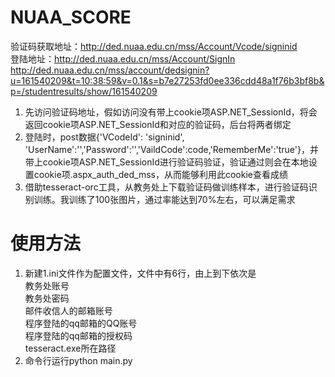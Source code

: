 # NUAA_SCORE
验证码获取地址：http://ded.nuaa.edu.cn/mss/Account/Vcode/signinid  
登陆地址：http://ded.nuaa.edu.cn/mss/Account/SignIn
http://ded.nuaa.edu.cn/mss/account/dedsignin?u=161540209&t=10:38:59&v=0.1&s=b7e27253fd0ee336cdd48a1f76b3bf8b&p=/studentresults/show/161540209

1. 先访问验证码地址，假如访问没有带上cookie项ASP.NET_SessionId，将会返回cookie项ASP.NET_SessionId和对应的验证码，后台将两者绑定
2. 登陆时，post数据{'VCodeId': 'signinid', 'UserName':'','Password':'','VaildCode':code,'RememberMe':'true'}，并带上cookie项ASP.NET_SessionId进行验证码验证，验证通过则会在本地设置cookie项.aspx_auth_ded_mss，从而能够利用此cookie查看成绩
3. 借助tesseract-orc工具，从教务处上下载验证码做训练样本，进行验证码识别训练。我训练了100张图片，通过率能达到70%左右，可以满足需求
# 使用方法
1. 新建1.ini文件作为配置文件，文件中有6行，由上到下依次是  
教务处账号  
教务处密码  
邮件收信人的邮箱账号  
程序登陆的qq邮箱的QQ账号  
程序登陆的qq邮箱的授权码  
tesseract.exe所在路径
2. 命令行运行python main.py
